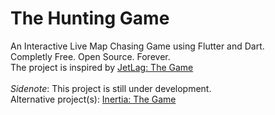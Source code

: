 # The Hunting Game

An Interactive Live Map Chasing Game using Flutter and Dart. <br>
Completly Free. Open Source. Forever. <br>
The project is inspired by [JetLag: The Game](https://m.youtube.com/@jetlagthegame) <br>
<br>
*Sidenote*: This project is still under development. <br>
Alternative project(s): [Inertia: The Game](https://www.playjetlag.com/#Features)
